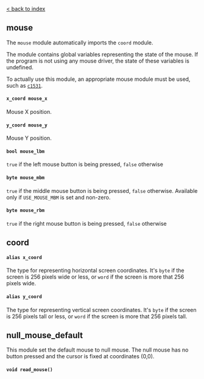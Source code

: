 [< back to index](../doc_index.md)

## mouse

The `mouse` module automatically imports the `coord` module.

The module contains global variables representing the state of the mouse.
If the program is not using any mouse driver, the state of these variables is undefined.

To actually use this module, an appropriate mouse module must be used, such as [`c1531`](./c64.md).

#### `x_coord mouse_x`

Mouse X position.

#### `y_coord mouse_y`

Mouse Y position.

#### `bool mouse_lbm`

`true` if the left mouse button is being pressed, `false` otherwise

#### `byte mouse_mbm`

`true` if the middle mouse button is being pressed, `false` otherwise.
Available only if `USE_MOUSE_MBM` is set and non-zero.

#### `byte mouse_rbm`

`true` if the right mouse button is being pressed, `false` otherwise

## coord

#### `alias x_coord`

The type for representing horizontal screen coordinates.
It's `byte` if the screen is 256 pixels wide or less,
or `word` if the screen is more that 256 pixels wide.

#### `alias y_coord`

The type for representing vertical screen coordinates.
It's `byte` if the screen is 256 pixels tall or less,
or `word` if the screen is more that 256 pixels tall.

## null_mouse_default

This module set the default mouse to null mouse.
The null mouse has no button pressed and the cursor is fixed at coordinates (0,0). 

#### `void read_mouse()`
